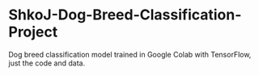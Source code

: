 # ShkoJ-Dog-Breed-Classification-Project
Dog breed classification model trained in Google Colab with TensorFlow, just the code and data.
